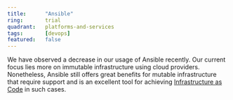 ```yaml
---
title:      "Ansible"
ring:       trial
quadrant:   platforms-and-services
tags:       [devops]
featured:   false
---
```


We have observed a decrease in our usage of Ansible recently. Our current focus lies more on immutable infrastructure using cloud providers. Nonetheless, Ansible still offers great benefits for mutable infrastructure that require support and is an excellent tool for achieving [Infrastructure as Code](../platforms-and-aoe-services/infrastructure-as-code.html) in such cases.
